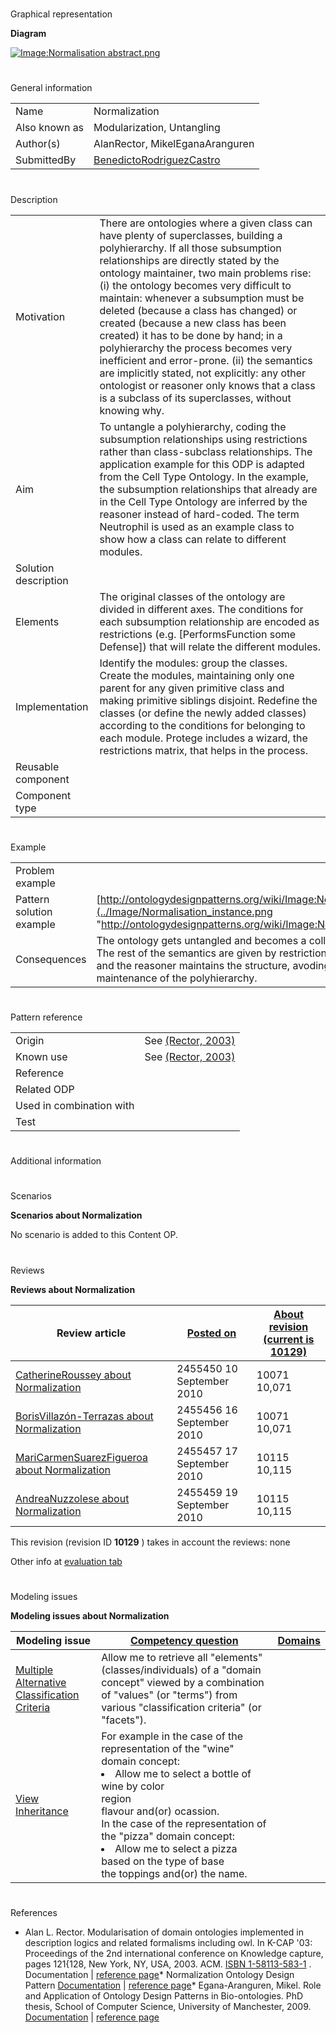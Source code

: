 # 

 Graphical representation



__Diagram__ 





[![Image:Normalisation abstract.png](../images/5/55/Normalisation_abstract.png)](../Image/Normalisation_abstract.png "Image:Normalisation abstract.png")





# 

 General information




|  |  |
| --- | --- |
|  Name  |  Normalization  |
|  Also known as  |  Modularization, Untangling  |
|  Author(s)  |  AlanRector, MikelEganaAranguren  |
|  SubmittedBy  | [BenedictoRodriguezCastro](../User/BenedictoRodriguezCastro "User:BenedictoRodriguezCastro")  |



  





# 

 Description




|  |  |
| --- | --- |
|  Motivation  |  There are ontologies where a given class can have plenty of superclasses, building a polyhierarchy. If all those subsumption relationships are directly stated by the ontology maintainer, two main problems rise: (i) the ontology becomes very difficult to maintain: whenever a subsumption must be deleted (because a class has changed) or created (because a new class has been created) it has to be done by hand; in a polyhierarchy the process becomes very inefficient and error-prone. (ii) the semantics are implicitly stated, not explicitly: any other ontologist or reasoner only knows that a class is a subclass of its superclasses, without knowing why.  |
|  Aim  |  To untangle a polyhierarchy, coding the subsumption relationships using restrictions rather than class-subclass relationships. The application example for this ODP is adapted from the Cell Type Ontology. In the example, the subsumption relationships that already are in the Cell Type Ontology are inferred by the reasoner instead of hard-coded. The term Neutrophil is used as an example class to show how a class can relate to different modules.  |
|  Solution description  |  |
|  Elements  |  The original classes of the ontology are divided in different axes. The conditions for each subsumption relationship are encoded as restrictions (e.g. [PerformsFunction some Defense]) that will relate the different modules.  |
|  Implementation  |  Identify the modules: group the classes. Create the modules, maintaining only one parent for any given primitive class and making primitive siblings disjoint. Redefine the classes (or define the newly added classes) according to the conditions for belonging to each module. Protege includes a wizard, the restrictions matrix, that helps in the process.  |
|  Reusable component  |  |
|  Component type  |  |



  





# 

 Example




|  |  |
| --- | --- |
|  Problem example  |  |
|  Pattern solution example  | [http://ontologydesignpatterns.org/wiki/Image:Normalisation\_instance.png](../Image/Normalisation_instance.png "http://ontologydesignpatterns.org/wiki/Image:Normalisation_instance.png")  |
|  Consequences  |  The ontology gets untangled and becomes a collection of neat modules. The rest of the semantics are given by restrictions pointing to the modules, and the reasoner maintains the structure, avoding error-prone human maintenance of the polyhierarchy.  |



  





# 

 Pattern reference




|  |  |
| --- | --- |
|  Origin  |  See [(Rector, 2003)](../Community/References/Modularisation_of_domain_ontologies_implemented_in_description_logics_and_related_formalisms_including_owl_3 "Community:References/Modularisation of domain ontologies implemented in description logics and related formalisms including owl 3")  |
|  Known use  |  See [(Rector, 2003)](../Community/References/Modularisation_of_domain_ontologies_implemented_in_description_logics_and_related_formalisms_including_owl_3 "Community:References/Modularisation of domain ontologies implemented in description logics and related formalisms including owl 3")  |
|  Reference  |  |
|  Related ODP  |  |
|  Used in combination with  |  |
|  Test  |  |



# 

 Additional information



# 

 Scenarios




__Scenarios about Normalization__ 


 No scenario is added to this Content OP.
 




# 

 Reviews




__Reviews about Normalization__ 



|  Review article  | [Posted on](../Property/CreationDate "Property:CreationDate")  | [About revision (current is 10129)](../Property/ReviewAboutVersion "Property:ReviewAboutVersion")  |
| --- | --- | --- |
| [CatherineRoussey about Normalization](../Community/CatherineRoussey_about_Normalization "Community:CatherineRoussey about Normalization")  |  2455450  10 September 2010  |  10071  10,071  |
| [BorisVillazón-Terrazas about Normalization](../Reviews/BorisVillazón-Terrazas_about_Normalization "Reviews:BorisVillazón-Terrazas about Normalization")  |  2455456  16 September 2010  |  10071  10,071  |
| [MariCarmenSuarezFigueroa about Normalization](../Reviews/MariCarmenSuarezFigueroa_about_Normalization "Reviews:MariCarmenSuarezFigueroa about Normalization")  |  2455457  17 September 2010  |  10115  10,115  |
| [AndreaNuzzolese about Normalization](../Reviews/AndreaNuzzolese_about_Normalization "Reviews:AndreaNuzzolese about Normalization")  |  2455459  19 September 2010  |  10115  10,115  |



 This revision (revision ID
 __10129__ 
 ) takes in account the reviews: none
 



 Other info at
 [evaluation tab](http://ontologydesignpatterns.org/wiki/index.php?title=Submissions:Normalization&action=evaluation "http://ontologydesignpatterns.org/wiki/index.php?title=Submissions:Normalization&action=evaluation") 





  





# 

 Modeling issues




__Modeling issues about Normalization__ 



|  Modeling issue  | [Competency question](../Property/CompetencyQuestion "Property:CompetencyQuestion")  | [Domains](../Property/Domain "Property:Domain")  |
| --- | --- | --- |
| [Multiple Alternative Classification Criteria](../Community/Multiple_Alternative_Classification_Criteria "Community:Multiple Alternative Classification Criteria")  |  Allow me to retrieve all "elements" (classes/individuals) of a "domain concept" viewed by a combination of "values" (or "terms") from various "classification criteria" (or "facets").  |  |
| [View Inheritance](../Community/View_Inheritance "Community:View Inheritance")  |  For example  in the case of the representation of the "wine" domain concept: <li>        Allow me to select a bottle of wine by color        <br/>        region        <br/>        flavour and(or) ocassion.       </li> In the case of the representation of the "pizza" domain concept: <li>        Allow me to select a pizza based on the type of base        <br/>        the toppings and(or) the name.       </li> |  |




  





# 

 References


* Alan L. Rector. Modularisation of domain ontologies implemented in description logics and related formalisms including owl. In K-CAP '03: Proceedings of the 2nd international conference on Knowledge capture, pages 121{128, New York, NY, USA, 2003. ACM. [ISBN 1-58113-583-1](http://ontologydesignpatterns.org/wiki/Special:BookSources/1581135831)  .  Documentation | [reference page](../Community/References/Modularisation_of_domain_ontologies_implemented_in_description_logics_and_related_formalisms_including_owl_3 "Community:References/Modularisation of domain ontologies implemented in description logics and related formalisms including owl 3")* Normalization Ontology Design Pattern [Documentation](http://www.gong.manchester.ac.uk/odp/html/Normalisation.html "http://www.gong.manchester.ac.uk/odp/html/Normalisation.html")  | [reference page](../Community/References/Normalization_ODP_2 "Community:References/Normalization ODP 2")* Egana-Aranguren, Mikel. Role and Application of Ontology Design Patterns in Bio-ontologies. PhD thesis, School of Computer Science, University of Manchester, 2009. [Documentation](http://mikeleganaaranguren.files.wordpress.com/2010/01/thesis.pdf "http://mikeleganaaranguren.files.wordpress.com/2010/01/thesis.pdf")  | [reference page](../Community/References/Role_and_Application_of_Ontology_Design_Patterns_in_Bio-ontologies "Community:References/Role and Application of Ontology Design Patterns in Bio-ontologies")